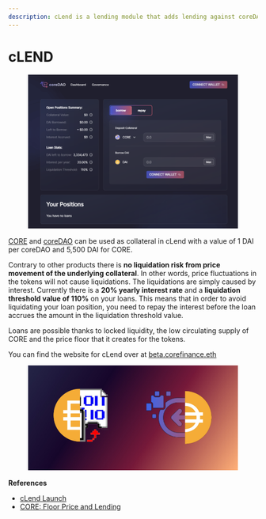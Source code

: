 ```yaml
---
description: cLend is a lending module that adds lending against coreDAO and CORE tokens.
---
```


# cLEND

<figure><img src="../.gitbook/assets/image (11).png" alt=""><figcaption></figcaption></figure>

[CORE](core/) and [coreDAO](coredao.md) can be used as collateral in cLend with a value of 1 DAI per coreDAO and 5,500 DAI for CORE.

Contrary to other products there is **no liquidation risk from price movement of the underlying collateral**. In other words, price fluctuations in the tokens will not cause liquidations. The liquidations are simply caused by interest. Currently there is a **20% yearly interest rate** and a **liquidation threshold value of 110%** on your loans. This means that in order to avoid liquidating your loan position, you need to repay the interest before the loan accrues the amount in the liquidation threshold value.

Loans are possible thanks to locked liquidity, the low circulating supply of CORE and the price floor that it creates for the tokens.

You can find the website for cLend over at [beta.corefinance.eth](https://beta.corefinance.eth/)

<figure><img src="../.gitbook/assets/2 (2).png" alt=""><figcaption></figcaption></figure>



**References**

* [cLend Launch](https://medium.com/core-vault/coredao-and-clend-launch-c7da261ec25)
* [CORE: Floor Price and Lending](https://medium.com/core-vault/core-floor-price-and-lending-32c0e1a223c1)
